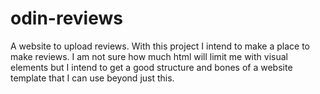 # odin-reviews
A website to upload reviews.
With this project I intend to make a place to make reviews. I am not sure how much html will limit me with visual elements but I intend to get a good structure and bones of a website template that I can use beyond just this. 